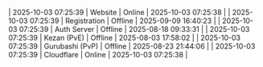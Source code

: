 | 2025-10-03 07:25:39 | Website | Online | 2025-10-03 07:25:38 |
| 2025-10-03 07:25:39 | Registration | Offline | 2025-09-09 16:40:23 |
| 2025-10-03 07:25:39 | Auth Server | Offline | 2025-08-18 09:33:31 |
| 2025-10-03 07:25:39 | Kezan (PvE) | Offline | 2025-08-03 17:58:02 |
| 2025-10-03 07:25:39 | Gurubashi (PvP) | Offline | 2025-08-23 21:44:06 |
| 2025-10-03 07:25:39 | Cloudflare | Online | 2025-10-03 07:25:38 |
